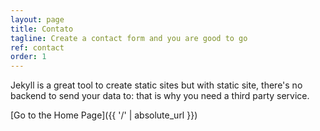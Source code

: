 ```yaml
---
layout: page
title: Contato
tagline: Create a contact form and you are good to go
ref: contact
order: 1    
---
```


Jekyll is a great tool to create static sites but with static site, there's no backend to send your data to: that is why you need a third party service.

[Go to the Home Page]({{ '/' | absolute_url }})
